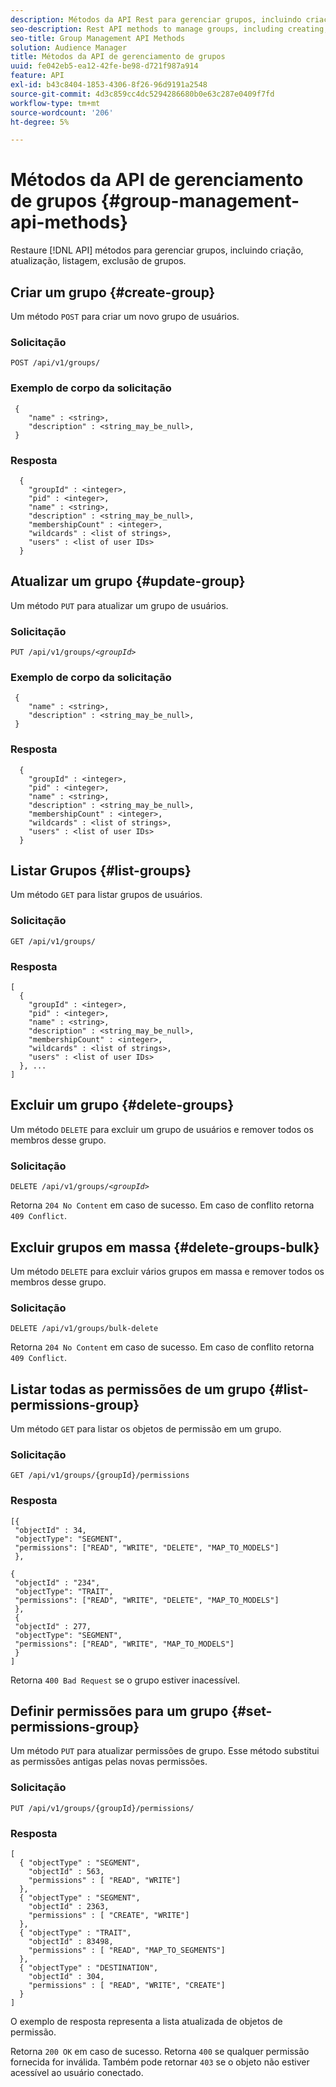 ```yaml
---
description: Métodos da API Rest para gerenciar grupos, incluindo criação, atualização, listagem e exclusão de grupos.
seo-description: Rest API methods to manage groups, including creating, updating, listing, deleting groups.
seo-title: Group Management API Methods
solution: Audience Manager
title: Métodos da API de gerenciamento de grupos
uuid: fe042eb5-ea12-42fe-be98-d721f987a914
feature: API
exl-id: b43c8404-1853-4306-8f26-96d9191a2548
source-git-commit: 4d3c859cc4dc5294286680b0e63c287e0409f7fd
workflow-type: tm+mt
source-wordcount: '206'
ht-degree: 5%

---
```


# Métodos da API de gerenciamento de grupos {#group-management-api-methods}

Restaure [!DNL API] métodos para gerenciar grupos, incluindo criação, atualização, listagem, exclusão de grupos.

<!-- c_rest_api_user_man_group.xml -->

## Criar um grupo {#create-group}

Um método `POST` para criar um novo grupo de usuários.

<!-- r_rest_api_group_create.xml -->

### Solicitação

`POST /api/v1/groups/`

### Exemplo de corpo da solicitação

```
 {
    "name" : <string>,
    "description" : <string_may_be_null>,
 }
```

### Resposta

```
  {
    "groupId" : <integer>,
    "pid" : <integer>,
    "name" : <string>,
    "description" : <string_may_be_null>,
    "membershipCount" : <integer>,
    "wildcards" : <list of strings>,
    "users" : <list of user IDs>
  }
```

## Atualizar um grupo {#update-group}

Um método `PUT` para atualizar um grupo de usuários.

<!--
r_rest_api_group_update.xml
-->

### Solicitação

`PUT /api/v1/groups/`*`<groupId>`*

### Exemplo de corpo da solicitação

```
 {
    "name" : <string>,
    "description" : <string_may_be_null>,
 }
```

### Resposta

```
  {
    "groupId" : <integer>,
    "pid" : <integer>,
    "name" : <string>,
    "description" : <string_may_be_null>,
    "membershipCount" : <integer>,
    "wildcards" : <list of strings>,
    "users" : <list of user IDs>
  }
```

## Listar Grupos {#list-groups}

Um método `GET` para listar grupos de usuários.

<!--
r_rest_api_group_list.xml
-->

### Solicitação

`GET /api/v1/groups/`

### Resposta

```
[
  { 
    "groupId" : <integer>,
    "pid" : <integer>,
    "name" : <string>,
    "description" : <string_may_be_null>,
    "membershipCount" : <integer>,
    "wildcards" : <list of strings>,
    "users" : <list of user IDs>
  }, ...
]
```

## Excluir um grupo {#delete-groups}

Um método `DELETE` para excluir um grupo de usuários e remover todos os membros desse grupo.

<!-- r_rest_api_group_delete.xml -->

### Solicitação

`DELETE /api/v1/groups/`*`<groupId>`*

Retorna `204 No Content` em caso de sucesso. Em caso de conflito retorna `409 Conflict`.

## Excluir grupos em massa {#delete-groups-bulk}

Um método `DELETE` para excluir vários grupos em massa e remover todos os membros desse grupo.

<!-- r_rest_api_group_delete_bulk.xml -->

### Solicitação

`DELETE /api/v1/groups/bulk-delete`

Retorna `204 No Content` em caso de sucesso. Em caso de conflito retorna `409 Conflict`.

## Listar todas as permissões de um grupo {#list-permissions-group}

Um método `GET` para listar os objetos de permissão em um grupo.

<!-- r_rest_api_perm_list_group.xml -->

### Solicitação

`GET /api/v1/groups/{groupId}/permissions`

### Resposta

```
[{
 "objectId" : 34,
 "objectType": "SEGMENT",
 "permissions": ["READ", "WRITE", "DELETE", "MAP_TO_MODELS"]
 },

{
 "objectId" : "234",
 "objectType": "TRAIT",
 "permissions": ["READ", "WRITE", "DELETE", "MAP_TO_MODELS"]
 },
 {
 "objectId" : 277,
 "objectType": "SEGMENT",
 "permissions": ["READ", "WRITE", "MAP_TO_MODELS"]
 }
]
```

Retorna `400 Bad Request` se o grupo estiver inacessível.

## Definir permissões para um grupo {#set-permissions-group}

Um método `PUT` para atualizar permissões de grupo. Esse método substitui as permissões antigas pelas novas permissões.

<!-- r_rest_api_perm_set.xml -->

### Solicitação

`PUT /api/v1/groups/{groupId}/permissions/`

### Resposta

```
[ 
  { "objectType" : "SEGMENT",
    "objectId" : 563,
    "permissions" : [ "READ", "WRITE"]
  },
  { "objectType" : "SEGMENT",
    "objectId" : 2363,
    "permissions" : [ "CREATE", "WRITE"]
  },
  { "objectType" : "TRAIT",
    "objectId" : 83498,
    "permissions" : [ "READ", "MAP_TO_SEGMENTS"]
  },
  { "objectType" : "DESTINATION",
    "objectId" : 304,
    "permissions" : [ "READ", "WRITE", "CREATE"]
  }
]
```

O exemplo de resposta representa a lista atualizada de objetos de permissão.

Retorna `200 OK` em caso de sucesso. Retorna `400` se qualquer permissão fornecida for inválida. Também pode retornar `403` se o objeto não estiver acessível ao usuário conectado.

